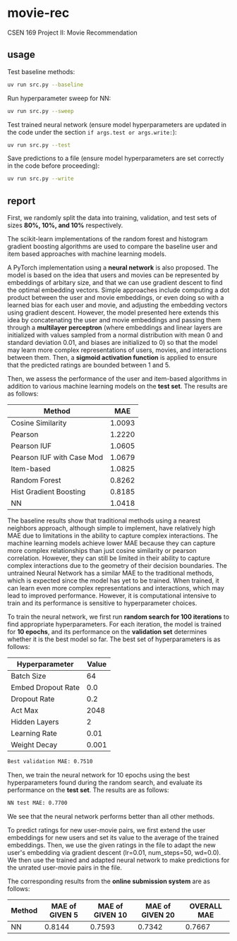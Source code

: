 # movie-rec

CSEN 169 Project II: Movie Recommendation

## usage

Test baseline methods:

```bash
uv run src.py --baseline
```

Run hyperparameter sweep for NN:

```bash
uv run src.py --sweep
```

Test trained neural network (ensure model hyperparameters are updated in the code under the section `if args.test or args.write:`):

```bash
uv run src.py --test
```

Save predictions to a file (ensure model hyperparameters are set correctly in the code before proceeding):

```bash
uv run src.py --write
```

## report

First, we randomly split the data into training, validation, and test sets of sizes **80%, 10%, and 10%** respectively.

The scikit-learn implementations of the random forest and histogram gradient boosting algorithms are used to compare the baseline user and item based approaches with machine learning models.

A PyTorch implementation using a **neural network** is also proposed. The model is based on the idea that users and movies can be represented by embeddings of arbitary size, and that we can use gradient descent to find the optimal embedding vectors. Simple approaches include computing a dot product between the user and movie embeddings, or even doing so with a learned bias for each user and movie, and adjusting the embedding vectors using gradient descent. However, the model presented here extends this idea by concatenating the user and movie embeddings and passing them through a **multilayer perceptron** (where embeddings and linear layers are initialized with values sampled from a normal distribution with mean 0 and standard deviation 0.01, and biases are initialized to 0) so that the model may learn more complex representations of users, movies, and interactions between them. Then, a **sigmoid activation function** is applied to ensure that the predicted ratings are bounded between 1 and 5.

Then, we assess the performance of the user and item-based algorithms in addition to various machine learning models on the **test set**. The results are as follows:

| Method                    | MAE    |
| ------------------------- | ------ |
| Cosine Similarity         | 1.0093 |
| Pearson                   | 1.2220 |
| Pearson IUF               | 1.0605 |
| Pearson IUF with Case Mod | 1.0679 |
| Item-based                | 1.0825 |
| Random Forest             | 0.8262 |
| Hist Gradient Boosting    | 0.8185 |
| NN                        | 1.0418 |

The baseline results show that traditional methods using a nearest neighbors approach, although simple to implement, have relatively high MAE due to limitations in the ability to capture complex interactions. The machine learning models achieve lower MAE because they can capture more complex relationships than just cosine similarity or pearson correlation. However, they can still be limited in their ability to capture complex interactions due to the geometry of their decision boundaries. The untrained Neural Network has a similar MAE to the traditional methods, which is expected since the model has yet to be trained. When trained, it can learn even more complex representations and interactions, which may lead to improved performance. However, it is computational intensive to train and its performance is sensitive to hyperparameter choices.

To train the neural network, we first run **random search for 100 iterations** to find appropriate hyperparameters. For each iteration, the model is trained for **10 epochs**, and its performance on the **validation set** determines whether it is the best model so far. The best set of hyperparameters is as follows:

| Hyperparameter     | Value |
| ------------------ | ----- |
| Batch Size         | 64    |
| Embed Dropout Rate | 0.0   |
| Dropout Rate       | 0.2   |
| Act Max            | 2048  |
| Hidden Layers      | 2     |
| Learning Rate      | 0.01  |
| Weight Decay       | 0.001 |

```bash
Best validation MAE: 0.7510
```

Then, we train the neural network for 10 epochs using the best hyperparameters found during the random search, and evaluate its performance on the **test set**. The results are as follows:

```bash
NN test MAE: 0.7700
```

We see that the neural network performs better than all other methods.

To predict ratings for new user-movie pairs, we first extend the user embeddings for new users and set its value to the average of the trained embeddings. Then, we use the given ratings in the file to adapt the new user's embedding via gradient descent (lr=0.01, num_steps=50, wd=0.0). We then use the trained and adapted neural network to make predictions for the unrated user-movie pairs in the file.

The corresponding results from the **online submission system** are as follows:

| Method | MAE of GIVEN 5 | MAE of GIVEN 10 | MAE of GIVEN 20 | OVERALL MAE |
| ------ | -------------- | --------------- | --------------- | ----------- |
| NN     | 0.8144         | 0.7593          | 0.7342          | 0.7667      |
